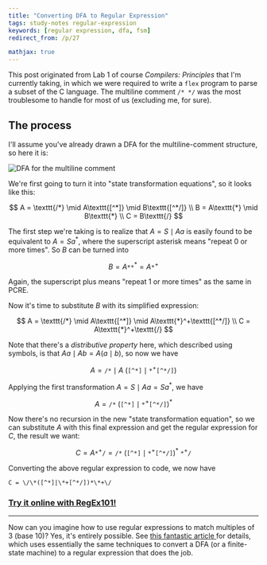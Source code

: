 ```yaml
---
title: "Converting DFA to Regular Expression"
tags: study-notes regular-expression
keywords: [regular expression, dfa, fsm]
redirect_from: /p/27

mathjax: true
---
```


This post originated from Lab 1 of course *Compilers: Principles* that I'm currently taking, in which we were required to write a `flex` program to parse a subset of the C language. The multiline comment `/* */` was the most troublesome to handle for most of us (excluding me, for sure).

## The process

I'll assume you've already drawn a DFA for the multiline-comment structure, so here it is:

![DFA for the multiline comment](/image/dfa-comment.png)

We're first going to turn it into "state transformation equations", so it looks like this:

$$
A = \texttt{/*} \mid A\texttt{[^*]} \mid B\texttt{[^*/]}
\\
B = A\texttt{*} \mid B\texttt{*}
\\
C = B\texttt{/}
$$

The first step we're taking is to realize that $A=S \mid Aa$ is easily found to be equivalent to $A = Sa^*$, where the superscript asterisk means "repeat 0 or more times". So $B$ can be turned into

$$
B = A\texttt{**}^* = A\texttt{*}^+
$$

Again, the superscript plus means "repeat 1 or more times" as the same in PCRE.

Now it's time to substitute $B$ with its simplified expression:

$$
A =  \texttt{/*} \mid A\texttt{[^*]} \mid A\texttt{*}^+\texttt{[^*/]}
\\
C = A\texttt{*}^+\texttt{/}
$$

Note that there's a *distributive property* here, which described using symbols, is that $Aa \mid Ab = A(a\mid b)$, so now we have

$$
A = \texttt{/*} \mid A\ (\texttt{[^*]} \mid \texttt{*}^+\texttt{[^*/]})
$$

Applying the first transformation $A = S \mid Aa = Sa^*$, we have

$$
A = \texttt{/*}\ (\texttt{[^*]} \mid \texttt{*}^+\texttt{[^*/]})^*
$$

Now there's no recursion in the new "state transformation equation", so we can substitute $A$ with this final expression and get the regular expression for $C$, the result we want:

$$
C = A\texttt{*}^+\texttt{/} =
\texttt{/*}\ (\texttt{[^*]} \mid \texttt{*}^+\texttt{[^*/]})^*\ \texttt{*}^+\texttt{/}
$$

Converting the above regular expression to code, we now have

```
C = \/\*([^*]|\*+[^*/])*\*+\/
```

### [Try it online with RegEx101!](https://regex101.com/r/qAog6Z/1)

---

Now can you imagine how to use regular expressions to match multiples of 3 (base 10)? Yes, it's entirely possible. See [this fantastic article <i class="fa fas fa-xs fa-external-link-alt"></i>](https://www.quaxio.com/triple/) for details, which uses essentially the same techniques to convert a DFA (or a finite-state machine) to a regular expression that does the job.
